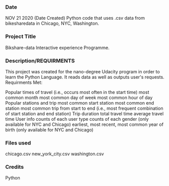 ### Date
NOV 21 2020 (Date Created)
Python code that uses .csv data from bikesharedata in Chicago, NYC, Washington.

### Project Title
Bikshare-data Interactive experience Programme.

### Description/REQUIRMENTS
This project was created for the nano-degree Udacity program in order to learn the Python Language. It reads data as well as outputs user's requests.
Requirments Met: 

Popular times of travel (i.e., occurs most often in the start time)
most common month
most common day of week
most common hour of day
Popular stations and trip
most common start station
most common end station
most common trip from start to end (i.e., most frequent combination of start station and end station)
Trip duration
total travel time
average travel time
User info
counts of each user type
counts of each gender (only available for NYC and Chicago)
earliest, most recent, most common year of birth (only available for NYC and Chicago)
### Files used
chicago.csv
new_york_city.csv
washington.csv

### Credits

Python
